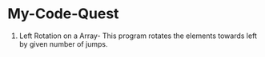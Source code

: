 # My-Code-Quest

1. Left Rotation on a Array- This program rotates the elements towards left by given number of jumps.

